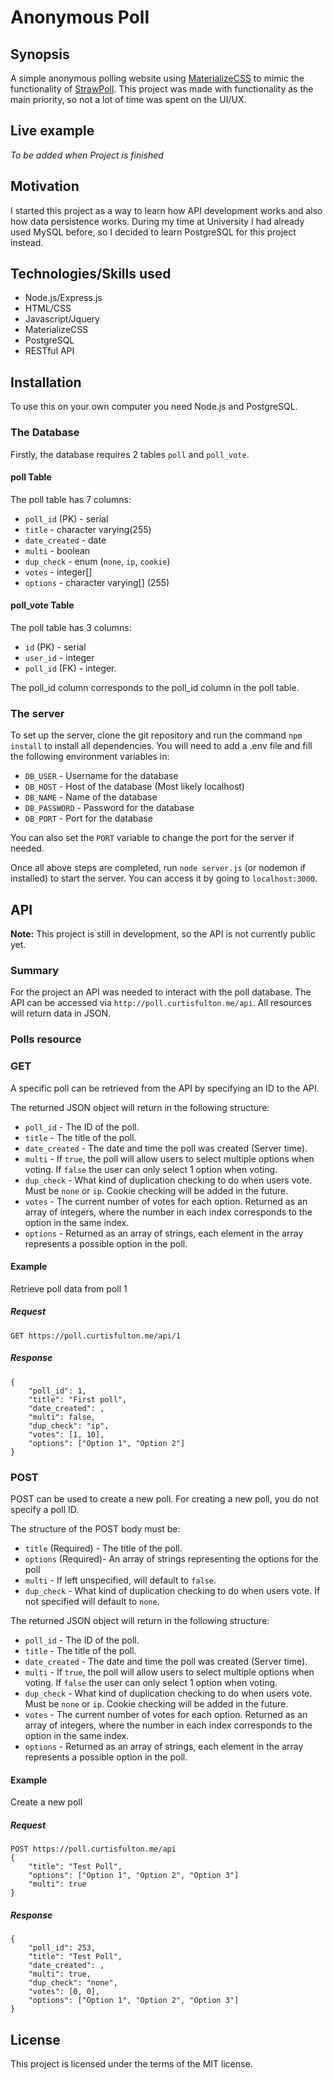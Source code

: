 # Anonymous Poll

## Synopsis

A simple anonymous polling website using [MaterializeCSS](http://materializecss.com/) to mimic the functionality of [StrawPoll](strawpoll.me). This project was made with functionality as the main priority, so not a lot of time was spent on the UI/UX.

## Live example

*To be added when Project is finished*

## Motivation

I started this project as a way to learn how API development works and also how data persistence works. During my time at University I had already used MySQL before, so I decided to learn PostgreSQL for this project instead. 

## Technologies/Skills used

- Node.js/Express.js
- HTML/CSS
- Javascript/Jquery
- MaterializeCSS
- PostgreSQL
- RESTful API

## Installation

To use this on your own computer you need Node.js and PostgreSQL. 

### The Database

Firstly, the database requires 2 tables `poll` and `poll_vote`. 

#### poll Table

The poll table has 7 columns:

- `poll_id` (PK) \- serial
- `title` \- character varying(255)
- `date_created` \- date
- `multi` \- boolean
- `dup_check` \- enum (`none`, `ip`, `cookie`)
- `votes` \- integer[]
- `options` \- character varying[] (255) 

#### poll_vote Table

The poll table has 3 columns:

- `id` (PK) \- serial
- `user_id` \- integer
- `poll_id` (FK) \- integer.

The poll_id column corresponds to the poll_id column in the poll table.

### The server

To set up the server, clone the git repository and run the command `npm install` to install all dependencies. You will need to add a .env file and fill the following environment variables in:

- `DB_USER` \- Username for the database
- `DB_HOST` \- Host of the database (Most likely localhost)
- `DB_NAME` \- Name of the database
- `DB_PASSWORD` \- Password for the database
- `DB_PORT` \- Port for the database

You can also set the `PORT` variable to change the port for the server if needed.

Once all above steps are completed, run `node server.js` (or nodemon if installed) to start the server. You can access it by going to `localhost:3000`.

## API

**Note:** This project is still in development, so the API is not currently public yet.

### Summary

For the project an API was needed to interact with the poll database. The API can be accessed via `http://poll.curtisfulton.me/api`. All resources will return data in JSON.

### Polls resource

### GET

A specific poll can be retrieved from the API by specifying an ID to the API.

The returned JSON object will return in the following structure:

- `poll_id` \- The ID of the poll.
- `title` \- The title of the poll.
- `date_created` \- The date and time the poll was created (Server time).
- `multi` \- If `true`, the poll will allow users to select multiple options when voting. If `false` the user can only select 1 option when voting.
- `dup_check` \- What kind of duplication checking to do when users vote. Must be `none` or `ip`. Cookie checking will be added in the future.
- `votes` \- The current number of votes for each option. Returned as an array of integers, where the number in each index corresponds to the option in the same index.
- `options` \- Returned as an array of strings, each element in the array represents a possible option in the poll.

#### Example

Retrieve poll data from poll 1

##### Request

`GET https://poll.curtisfulton.me/api/1`

##### Response

```
{
	"poll_id": 1,
	"title": "First poll",
	"date_created": ,
	"multi": false,
	"dup_check": "ip",
	"votes": [1, 10],
	"options": ["Option 1", "Option 2"]
}
```


### POST

POST can be used to create a new poll. For creating a new poll, you do not specify a poll ID.

The structure of the POST body must be: 

- `title` (Required) \- The title of the poll.
- `options` (Required)\- An array of strings representing the options for the poll
- `multi` \- If left unspecified, will default to `false`.
- `dup_check` \- What kind of duplication checking to do when users vote. If not specified will default to `none`.

The returned JSON object will return in the following structure:

- `poll_id` \- The ID of the poll.
- `title` \- The title of the poll.
- `date_created` \- The date and time the poll was created (Server time).
- `multi` \- If `true`, the poll will allow users to select multiple options when voting. If `false` the user can only select 1 option when voting.
- `dup_check` \- What kind of duplication checking to do when users vote. Must be `none` or `ip`. Cookie checking will be added in the future.
- `votes` \- The current number of votes for each option. Returned as an array of integers, where the number in each index corresponds to the option in the same index.
- `options` \- Returned as an array of strings, each element in the array represents a possible option in the poll.

#### Example

Create a new poll

##### Request

```
POST https://poll.curtisfulton.me/api
{
	"title": "Test Poll",
	"options": ["Option 1", "Option 2", "Option 3"]
	"multi": true
}
```

##### Response

```
{
	"poll_id": 253,
	"title": "Test Poll",
	"date_created": ,
	"multi": true,
	"dup_check": "none",
	"votes": [0, 0],
	"options": ["Option 1", "Option 2", "Option 3"]
}
```

## License

This project is licensed under the terms of the MIT license.